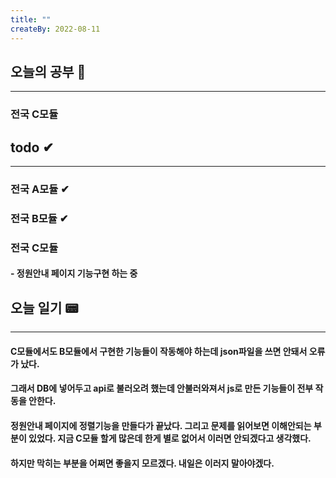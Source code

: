 ```yaml
---
title: ""
createBy: 2022-08-11
---
```

## 오늘의 공부 🎉
---
### 전국 C모듈

## todo ✔
---
### 전국 A모듈 ✔
### 전국 B모듈 ✔
### 전국 C모듈
#### - 정원안내 페이지 기능구현 하는 중

## 오늘 일기 📟
---
#### C모듈에서도 B모듈에서 구현한 기능들이 작동해야 하는데 json파일을 쓰면 안돼서 오류가 났다. 
#### 그래서 DB에 넣어두고 api로 불러오려 했는데 안불러와져서 js로 만든 기능들이 전부 작동을 안한다.
#### 정원안내 페이지에 정렬기능을 만들다가 끝났다. 그리고 문제를 읽어보면 이해안되는 부분이 있었다. 지금 C모듈 할게 많은데 한게 별로 없어서 이러면 안되겠다고 생각했다.
#### 하지만 막히는 부분을 어쩌면 좋을지 모르겠다. 내일은 이러지 말아야겠다.